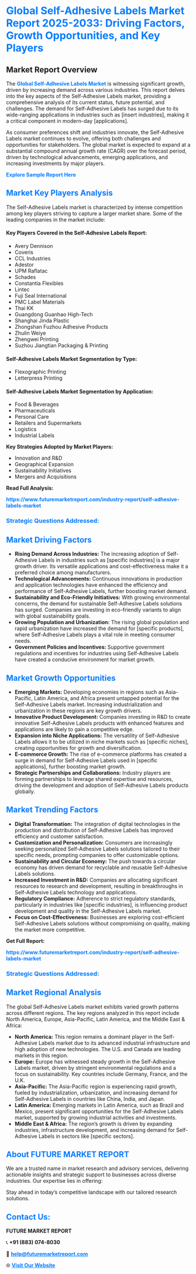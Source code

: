 <h1 style="color: #007BFF;">Global Self-Adhesive Labels Market Report 2025-2033: Driving Factors, Growth Opportunities, and Key Players</h1>

<section id="overview">
<h2>Market Report Overview</h2>
<p>The <a href="https://www.futuremarketreport.com/industry-report/self-adhesive-labels-market" style="color: #007BFF; text-decoration: none;"><strong>Global Self-Adhesive Labels Market</strong></a> is witnessing significant growth, driven by increasing demand across various industries. This report delves into the key aspects of the Self-Adhesive Labels market, providing a comprehensive analysis of its current status, future potential, and challenges. The demand for Self-Adhesive Labels has surged due to its wide-ranging applications in industries such as [insert industries], making it a critical component in modern-day [applications].</p>
<p>As consumer preferences shift and industries innovate, the Self-Adhesive Labels market continues to evolve, offering both challenges and opportunities for stakeholders. The global market is expected to expand at a substantial compound annual growth rate (CAGR) over the forecast period, driven by technological advancements, emerging applications, and increasing investments by major players.</p>
</section>

<section id="overview">
<p><a href="https://www.futuremarketreport.com/request-sample/reportId=26288" style="color: #007BFF; text-decoration: none;"><strong>Explore Sample Report Here</strong></a></p>
</section>

<section id="key-players">
<h2 style="color: #007BFF;">Market Key Players Analysis</h2>
<p>The Self-Adhesive Labels market is characterized by intense competition among key players striving to capture a larger market share. Some of the leading companies in the market include:</p>
<h4>Key Players Covered in the Self-Adhesive Labels Report:</h4>
<ul><li>Avery Dennison</li><li>Coveris</li><li>CCL Industries</li><li>Adestor</li><li>UPM Raflatac</li><li>Schades</li><li>Constantia Flexibles</li><li>Lintec</li><li>Fuji Seal International</li><li>PMC Label Materials</li><li>Thai KK</li><li>Guangdong Guanhao High-Tech</li><li>Shanghai Jinda Plastic</li><li>Zhongshan Fuzhou Adhesive Products</li><li>Zhulin Weiye</li><li>Zhengwei Printing</li><li>Suzhou Jiangtian Packaging &amp; Printing</li></ul>
<h4>Self-Adhesive Labels Market Segmentation by Type:</h4>
<ul><li>Flexographic Printing</li><li>Letterpress Printing</li></ul>

<h4>Self-Adhesive Labels Market Segmentation by Application:</h4>
<ul><li>Food &amp; Beverages</li><li>Pharmaceuticals</li><li>Personal Care</li><li>Retailers and Supermarkets</li><li>Logistics</li><li>Industrial Labels</li></ul>
<p><strong>Key Strategies Adopted by Market Players:</strong></p>
<ul>
<li>Innovation and R&D</li>
<li>Geographical Expansion</li>
<li>Sustainability Initiatives</li>
<li>Mergers and Acquisitions</li>
</ul>
</section>

<section>
<p><strong>Read Full Analysis: </strong></p><a href="https://www.futuremarketreport.com/industry-report/self-adhesive-labels-market" style="color: #007BFF; text-decoration: none;"><strong>https://www.futuremarketreport.com/industry-report/self-adhesive-labels-market</strong></a>
<h3 style="color: #007BFF;">Strategic Questions Addressed:</h3>
</section>

<section id="driving-factors">
<h2 style="color: #007BFF;">Market Driving Factors</h2>
<ul>
<li><strong>Rising Demand Across Industries:</strong> The increasing adoption of Self-Adhesive Labels in industries such as [specific industries] is a major growth driver. Its versatile applications and cost-effectiveness make it a preferred choice among manufacturers.</li>
<li><strong>Technological Advancements:</strong> Continuous innovations in production and application technologies have enhanced the efficiency and performance of Self-Adhesive Labels, further boosting market demand.</li>
<li><strong>Sustainability and Eco-Friendly Initiatives:</strong> With growing environmental concerns, the demand for sustainable Self-Adhesive Labels solutions has surged. Companies are investing in eco-friendly variants to align with global sustainability goals.</li>
<li><strong>Growing Population and Urbanization:</strong> The rising global population and rapid urbanization have increased the demand for [specific products], where Self-Adhesive Labels plays a vital role in meeting consumer needs.</li>
<li><strong>Government Policies and Incentives:</strong> Supportive government regulations and incentives for industries using Self-Adhesive Labels have created a conducive environment for market growth.</li>
</ul>
</section>

<section id="growth-opportunities">
<h2 style="color: #007BFF;">Market Growth Opportunities</h2>
<ul>
<li><strong>Emerging Markets:</strong> Developing economies in regions such as Asia-Pacific, Latin America, and Africa present untapped potential for the Self-Adhesive Labels market. Increasing industrialization and urbanization in these regions are key growth drivers.</li>
<li><strong>Innovative Product Development:</strong> Companies investing in R&D to create innovative Self-Adhesive Labels products with enhanced features and applications are likely to gain a competitive edge.</li>
<li><strong>Expansion into Niche Applications:</strong> The versatility of Self-Adhesive Labels allows it to be utilized in niche markets such as [specific niches], creating opportunities for growth and diversification.</li>
<li><strong>E-commerce Growth:</strong> The rise of e-commerce platforms has created a surge in demand for Self-Adhesive Labels used in [specific applications], further boosting market growth.</li>
<li><strong>Strategic Partnerships and Collaborations:</strong> Industry players are forming partnerships to leverage shared expertise and resources, driving the development and adoption of Self-Adhesive Labels products globally.</li>
</ul>
</section>

<section id="trending-factors">
<h2 style="color: #007BFF;">Market Trending Factors</h2>
<ul>
<li><strong>Digital Transformation:</strong> The integration of digital technologies in the production and distribution of Self-Adhesive Labels has improved efficiency and customer satisfaction.</li>
<li><strong>Customization and Personalization:</strong> Consumers are increasingly seeking personalized Self-Adhesive Labels solutions tailored to their specific needs, prompting companies to offer customizable options.</li>
<li><strong>Sustainability and Circular Economy:</strong> The push towards a circular economy has driven demand for recyclable and reusable Self-Adhesive Labels solutions.</li>
<li><strong>Increased Investment in R&D:</strong> Companies are allocating significant resources to research and development, resulting in breakthroughs in Self-Adhesive Labels technology and applications.</li>
<li><strong>Regulatory Compliance:</strong> Adherence to strict regulatory standards, particularly in industries like [specific industries], is influencing product development and quality in the Self-Adhesive Labels market.</li>
<li><strong>Focus on Cost-Effectiveness:</strong> Businesses are exploring cost-efficient Self-Adhesive Labels solutions without compromising on quality, making the market more competitive.</li>
</ul>
</section>

<section>
<p><strong>Get Full Report: </strong></p><a href="https://www.futuremarketreport.com/industry-report/self-adhesive-labels-market" style="color: #007BFF; text-decoration: none;"><strong>https://www.futuremarketreport.com/industry-report/self-adhesive-labels-market</strong></a>
<h3 style="color: #007BFF;">Strategic Questions Addressed:</h3>
</section>


<section id="regional-analysis">
<h2 style="color: #007BFF;">Market Regional Analysis</h2>
<p>The global Self-Adhesive Labels market exhibits varied growth patterns across different regions. The key regions analyzed in this report include North America, Europe, Asia-Pacific, Latin America, and the Middle East & Africa:</p>
<ul>
<li><strong>North America:</strong> This region remains a dominant player in the Self-Adhesive Labels market due to its advanced industrial infrastructure and high adoption of new technologies. The U.S. and Canada are leading markets in this region.</li>
<li><strong>Europe:</strong> Europe has witnessed steady growth in the Self-Adhesive Labels market, driven by stringent environmental regulations and a focus on sustainability. Key countries include Germany, France, and the U.K.</li>
<li><strong>Asia-Pacific:</strong> The Asia-Pacific region is experiencing rapid growth, fueled by industrialization, urbanization, and increasing demand for Self-Adhesive Labels in countries like China, India, and Japan.</li>
<li><strong>Latin America:</strong> Emerging markets in Latin America, such as Brazil and Mexico, present significant opportunities for the Self-Adhesive Labels market, supported by growing industrial activities and investments.</li>
<li><strong>Middle East & Africa:</strong> The region’s growth is driven by expanding industries, infrastructure development, and increasing demand for Self-Adhesive Labels in sectors like [specific sectors].</li>
</ul>
</section>

<footer>
<h2 style="color: #007BFF;">About FUTURE MARKET REPORT</h2>
<p>We are a trusted name in market research and advisory services, delivering actionable insights and strategic support to businesses across diverse industries. Our expertise lies in offering:</p>

<p>Stay ahead in today’s competitive landscape with our tailored research solutions.</p>

<h2 style="color: #007BFF;">Contact Us:</h2>
<p><strong>FUTURE MARKET REPORT</strong></p>
<p>📞 <strong>+91 (883) 074-8030</strong></p>
<p>📧 <strong><a href="mailto:help@futuremarketreport.com" style="color: #007BFF;">help@futuremarketreport.com</a></strong></p>
<p>🌐 <strong><a href="https://www.futuremarketreport.com/" style="color: #007BFF;">Visit Our Website</a></strong></p>
</footer>